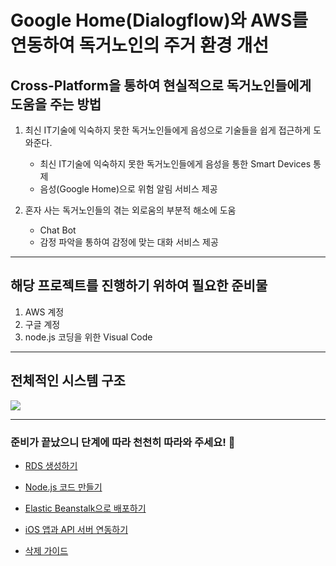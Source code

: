 # Google Home(Dialogflow)와 AWS를 <br>연동하여 독거노인의 주거 환경 개선 

## Cross-Platform을 통하여 현실적으로 독거노인들에게 도움을 주는 방법 

1. 최신 IT기술에 익숙하지 못한 독거노인들에게 음성으로 기술들을 쉽게 접근하게 도와준다.
   - 최신 IT기술에 익숙하지 못한 독거노인들에게 음성을 통한 Smart Devices 통제
   - 음성(Google Home)으로 위험 알림 서비스 제공
   
2. 혼자 사는 독거노인들의 겪는 외로움의 부분적 해소에 도움
   - Chat Bot 
   - 감정 파악을 통하여 감정에 맞는 대화 서비스 제공
---


## 해당 프로젝트를 진행하기 위하여 필요한 준비물

1. AWS 계정
2. 구글 계정
3. node.js 코딩을 위한 Visual Code 

---

## 전체적인 시스템 구조

![](images/main/시스템설계도.png)

---

### 준비가 끝났으니 단계에 따라 천천히 따라와 주세요! 👋

- [RDS 생성하기](https://github.com/jaehui327/AUSG-iOS-MapOfRestaurant/blob/master/guide/RDS_guide.md)

- [Node.js 코드 만들기](https://github.com/jaehui327/AUSG-iOS-MapOfRestaurant/blob/master/guide/Nodejs_guide.md)

- [Elastic Beanstalk으로 배포하기](https://github.com/jaehui327/AUSG-iOS-MapOfRestaurant/blob/master/guide/Beanstalk_guide.md)

- [iOS 앱과 API 서버 연동하기](https://github.com/jaehui327/AUSG-iOS-MapOfRestaurant/blob/master/guide/iOS_guide.md)

- [삭제 가이드](https://github.com/jaehui327/AUSG-iOS-MapOfRestaurant/blob/master/guide/delete_guide.md)
